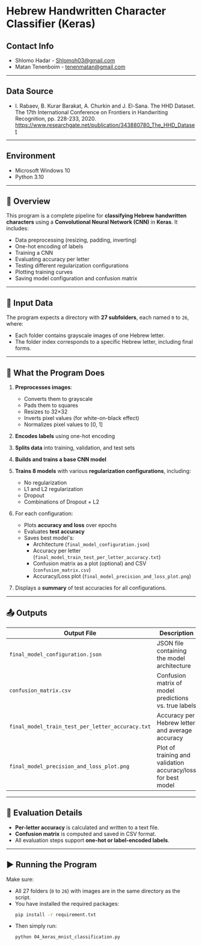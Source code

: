 
# Hebrew Handwritten Character Classifier (Keras)

##  Contact Info

- Shlomo Hadar - Shlomoh03@gmail.com
- Matan Tenenboim - tenenmatan@gmail.com

---

## Data Source
- I. Rabaev, B. Kurar Barakat, A. Churkin and J. El-Sana. The HHD Dataset. The 17th International Conference on Frontiers in Handwriting Recognition, pp. 228-233, 2020. https://www.researchgate.net/publication/343880780_The_HHD_Dataset

---

## Environment
- Microsoft Windows 10
- Python 3.10

---

## 📌 Overview

This program is a complete pipeline for **classifying Hebrew handwritten characters** using a **Convolutional Neural Network (CNN)** in **Keras**. It includes:

- Data preprocessing (resizing, padding, inverting)
- One-hot encoding of labels
- Training a CNN
- Evaluating accuracy per letter
- Testing different regularization configurations
- Plotting training curves
- Saving model configuration and confusion matrix

---

## 📂 Input Data

The program expects a directory with **27 subfolders**, each named `0` to `26`, where:
- Each folder contains grayscale images of one Hebrew letter.
- The folder index corresponds to a specific Hebrew letter, including final forms.

---

## 🧠 What the Program Does

1. **Preprocesses images**:
   - Converts them to grayscale
   - Pads them to squares
   - Resizes to 32×32
   - Inverts pixel values (for white-on-black effect)
   - Normalizes pixel values to [0, 1]

2. **Encodes labels** using one-hot encoding

3. **Splits data** into training, validation, and test sets

4. **Builds and trains a base CNN model**

5. **Trains 8 models** with various **regularization configurations**, including:
   - No regularization
   - L1 and L2 regularization
   - Dropout
   - Combinations of Dropout + L2

6. For each configuration:
   - Plots **accuracy and loss** over epochs
   - Evaluates **test accuracy**
   - Saves best model's:
     - Architecture (`final_model_configuration.json`)
     - Accuracy per letter (`final_model_train_test_per_letter_accuracy.txt`)
     - Confusion matrix as a plot (optional) and CSV (`confusion_matrix.csv`)
     - Accuracy/Loss plot (`final_model_precision_and_loss_plot.png`)

7. Displays a **summary** of test accuracies for all configurations.

---

## 📤 Outputs

| Output File | Description |
|-------------|-------------|
| `final_model_configuration.json` | JSON file containing the model architecture |
| `confusion_matrix.csv` | Confusion matrix of model predictions vs. true labels |
| `final_model_train_test_per_letter_accuracy.txt` | Accuracy per Hebrew letter and average accuracy |
| `final_model_precision_and_loss_plot.png` | Plot of training and validation accuracy/loss for best model |

---

## 🧪 Evaluation Details

- **Per-letter accuracy** is calculated and written to a text file.
- **Confusion matrix** is computed and saved in CSV format.
- All evaluation steps support **one-hot or label-encoded labels**.

---

## ▶️ Running the Program

Make sure:
- All 27 folders (`0` to `26`) with images are in the same directory as the script.
- You have installed the required packages:
  ```bash
  pip install -r requirement.txt
  ```
- Then simply run:
  ```bash
  python 04_keras_mnist_classification.py
  ```
